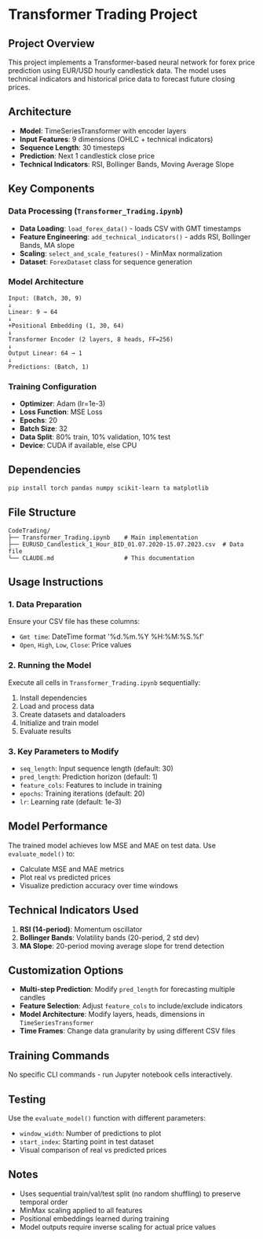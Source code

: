 # Transformer Trading Project

## Project Overview
This project implements a Transformer-based neural network for forex price prediction using EUR/USD hourly candlestick data. The model uses technical indicators and historical price data to forecast future closing prices.

## Architecture
- **Model**: TimeSeriesTransformer with encoder layers
- **Input Features**: 9 dimensions (OHLC + technical indicators)
- **Sequence Length**: 30 timesteps
- **Prediction**: Next 1 candlestick close price
- **Technical Indicators**: RSI, Bollinger Bands, Moving Average Slope

## Key Components

### Data Processing (`Transformer_Trading.ipynb`)
- **Data Loading**: `load_forex_data()` - loads CSV with GMT timestamps
- **Feature Engineering**: `add_technical_indicators()` - adds RSI, Bollinger Bands, MA slope
- **Scaling**: `select_and_scale_features()` - MinMax normalization
- **Dataset**: `ForexDataset` class for sequence generation

### Model Architecture
```
Input: (Batch, 30, 9)
↓
Linear: 9 → 64
↓
+Positional Embedding (1, 30, 64)
↓
Transformer Encoder (2 layers, 8 heads, FF=256)
↓
Output Linear: 64 → 1
↓
Predictions: (Batch, 1)
```

### Training Configuration
- **Optimizer**: Adam (lr=1e-3)
- **Loss Function**: MSE Loss
- **Epochs**: 20
- **Batch Size**: 32
- **Data Split**: 80% train, 10% validation, 10% test
- **Device**: CUDA if available, else CPU

## Dependencies
```bash
pip install torch pandas numpy scikit-learn ta matplotlib
```

## File Structure
```
CodeTrading/
├── Transformer_Trading.ipynb    # Main implementation
├── EURUSD_Candlestick_1_Hour_BID_01.07.2020-15.07.2023.csv  # Data file
└── CLAUDE.md                    # This documentation
```

## Usage Instructions

### 1. Data Preparation
Ensure your CSV file has these columns:
- `Gmt time`: DateTime format '%d.%m.%Y %H:%M:%S.%f'
- `Open`, `High`, `Low`, `Close`: Price values

### 2. Running the Model
Execute all cells in `Transformer_Trading.ipynb` sequentially:
1. Install dependencies
2. Load and process data
3. Create datasets and dataloaders
4. Initialize and train model
5. Evaluate results

### 3. Key Parameters to Modify
- `seq_length`: Input sequence length (default: 30)
- `pred_length`: Prediction horizon (default: 1)
- `feature_cols`: Features to include in training
- `epochs`: Training iterations (default: 20)
- `lr`: Learning rate (default: 1e-3)

## Model Performance
The trained model achieves low MSE and MAE on test data. Use `evaluate_model()` to:
- Calculate MSE and MAE metrics
- Plot real vs predicted prices
- Visualize prediction accuracy over time windows

## Technical Indicators Used
1. **RSI (14-period)**: Momentum oscillator
2. **Bollinger Bands**: Volatility bands (20-period, 2 std dev)
3. **MA Slope**: 20-period moving average slope for trend detection

## Customization Options
- **Multi-step Prediction**: Modify `pred_length` for forecasting multiple candles
- **Feature Selection**: Adjust `feature_cols` to include/exclude indicators
- **Model Architecture**: Modify layers, heads, dimensions in `TimeSeriesTransformer`
- **Time Frames**: Change data granularity by using different CSV files

## Training Commands
No specific CLI commands - run Jupyter notebook cells interactively.

## Testing
Use the `evaluate_model()` function with different parameters:
- `window_width`: Number of predictions to plot
- `start_index`: Starting point in test dataset
- Visual comparison of real vs predicted prices

## Notes
- Uses sequential train/val/test split (no random shuffling) to preserve temporal order
- MinMax scaling applied to all features
- Positional embeddings learned during training
- Model outputs require inverse scaling for actual price values